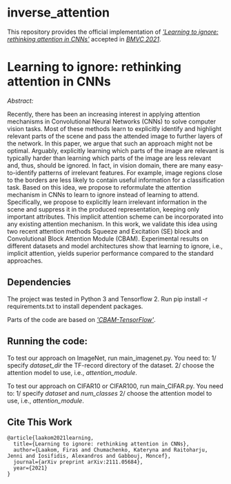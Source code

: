 # inverse_attention
This repository provides the official implementation of *['Learning to ignore: rethinking attention in CNNs'](https://arxiv.org/abs/2111.05684)*  accepted in *[BMVC 2021](https://www.bmvc2021.com/)*.


# Learning to ignore: rethinking attention in CNNs
*Abstract:* 

Recently, there has been an increasing interest in applying attention mechanisms in Convolutional Neural Networks (CNNs) to solve computer vision tasks. Most of these methods learn to explicitly identify and highlight relevant parts of the scene and pass the attended image to further layers of the network. In this paper, we argue that such an approach might not be optimal. Arguably, explicitly learning which parts of the image are relevant is typically harder than learning which parts of the image are less relevant and, thus, should be ignored.  In fact, in vision domain, there are many easy-to-identify patterns of irrelevant features. For example, image regions close to the borders are less likely to contain useful information for a classification task. Based on this idea, we propose to reformulate the attention mechanism in CNNs to learn to ignore instead of learning to attend. Specifically, we propose to explicitly learn irrelevant information in the scene and suppress it in the produced representation, keeping only important attributes. This implicit attention scheme can be incorporated into any existing attention mechanism. In this work, we validate this idea using two recent attention methods Squeeze and Excitation (SE) block and Convolutional Block Attention Module (CBAM). Experimental results on different datasets and model architectures show that learning to ignore, i.e., implicit attention, yields superior performance compared to the standard approaches.


## Dependencies
The project was tested in Python 3 and Tensorflow 2. Run pip install -r requirements.txt to install dependent packages. 

Parts of the code are based on *['CBAM-TensorFlow'](https://github.com/kobiso/CBAM-tensorflow)*. 

## Running the code:
To test our approach on ImageNet, run main_imagenet.py. You need to: 
1/ specify *dataset_dir* the TF-record directory of the dataset.
2/ choose the attention model to use, i.e., *attention_module*.

To test our approach on CIFAR10 or CIFAR100, run main_CIFAR.py. You need to: 
1/ specify *dataset* and *num_classes*
2/ choose the attention model to use, i.e., *attention_module*.






## Cite This Work

```
@article{laakom2021learning,
  title={Learning to ignore: rethinking attention in CNNs},
  author={Laakom, Firas and Chumachenko, Kateryna and Raitoharju, Jenni and Iosifidis, Alexandros and Gabbouj, Moncef},
  journal={arXiv preprint arXiv:2111.05684},
  year={2021}
}
```
